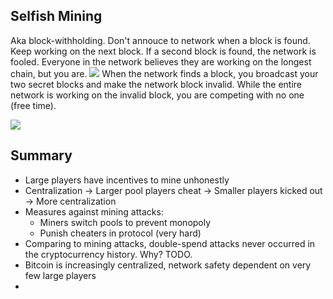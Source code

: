 ## Selfish Mining
Aka block-withholding. Don't annouce to network when a block is found. Keep working on the next block. If a second block is found, the network is fooled. Everyone in the network believes they are working on the longest chain, but you are. 
![](https://hacker-storage.s3.us-east-2.amazonaws.com/2023/2/7/1e705693-0ef5-498c-9821-6029dfcad7e0.png)
When the network finds a block, you broadcast your two secret blocks and make the network block invalid. While the entire network is working on the invalid block, you are competing with no one (free time). 

![](https://hacker-storage.s3.us-east-2.amazonaws.com/2023/2/7/7c8ae12c-d1ed-453f-a93a-7a37da5c2008.png)



## Summary
- Large players have incentives to mine unhonestly
- Centralization -> Larger pool players cheat -> Smaller players kicked out -> More centralization
- Measures against mining attacks:
	- Miners switch pools to prevent monopoly
	- Punish cheaters in protocol (very hard)
- Comparing to mining attacks, double-spend attacks never occurred in the cryptocurrency history. Why? TODO.
- Bitcoin is increasingly centralized, network safety dependent on very few large players
- 